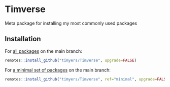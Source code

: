 
# Timverse

<!-- badges: start -->
<!-- badges: end -->

Meta package for installing my most commonly used packages

## Installation

For [all packages](https://github.com/timyers/Timverse/blob/main/DESCRIPTION) on the main branch:

``` r
remotes::install_github("timyers/Timverse", upgrade=FALSE)
```

For [a minimal set of packages](https://github.com/timyers/Timverse/blob/minimal/DESCRIPTION) on the main branch:

``` r
remotes::install_github("timyers/Timverse", ref="minimal", upgrade=FALSE)
```

